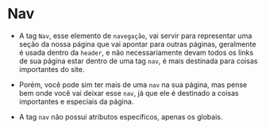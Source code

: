 # Nav

* A tag `Nav`, esse elemento de `navegação`, vai servir para representar uma seção da nossa página que vai apontar para outras páginas, geralmente é usada dentro da `header`, e não necessariamente devam todos os links de sua página estar dentro de uma tag `nav`, é mais destinada para coisas importantes do site.

* Porém, você pode sim ter mais de uma `nav` na sua página, mas pense bem onde você vai deixar esse `nav`, já que ele é destinado a coisas importantes e especiais da página.

* A tag `nav` não possui atributos específicos, apenas os globais.
